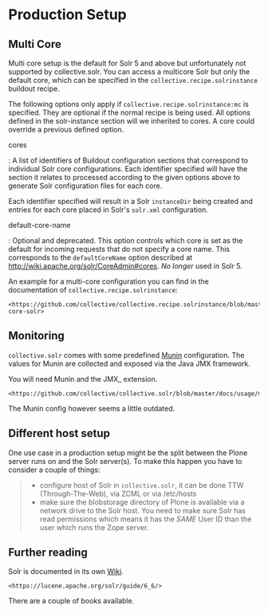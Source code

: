 # Production Setup

## Multi Core

Multi core setup is the default for Solr 5 and above but unfortunately not supported by collective.solr.
You can access a multicore Solr but only the default core,
which can be specified in the `collective.recipe.solrinstance` buildout recipe.

The following options only apply if `collective.recipe.solrinstance:mc` is specified.
They are optional if the normal recipe is being used.
All options defined in the solr-instance section will we inherited to cores.
A core could override a previous defined option.

cores

: A list of identifiers of Buildout configuration sections that correspond to individual Solr core configurations.
  Each identifier specified will have the section it relates to processed according to the given options above to generate Solr configuration files for each core.

  Each identifier specified will result in a Solr `instanceDir` being created and entries for each core placed in Solr's `solr.xml` configuration.

default-core-name

: Optional and deprecated.
  This option controls which core is set as the default for incoming requests that do not specify a core name.
  This corresponds to the `defaultCoreName` option described at <http://wiki.apache.org/solr/CoreAdmin#cores>.
  *No longer* used in Solr 5.

An example for a multi-core configuration you can find in the documentation of `collective.recipe.solrinstance`:

```{seealso}
<https://github.com/collective/collective.recipe.solrinstance/blob/master/README.rst#multi-core-solr>
```

## Monitoring

`collective.solr` comes with some predefined [Munin](http://munin-monitoring.org/) configuration.
The values for Munin are collected and exposed via the Java JMX framework.

You will need Munin and the JMX\_ extension.

```{seealso}
<https://github.com/collective/collective.solr/blob/master/docs/usage/monitoring.rst>
```

The Munin config however seems a little outdated.

## Different host setup

One use case in a production setup might be the split between the Plone server runs on and the Solr server(s).
To make this happen you have to consider a couple of things:

> - configure host of Solr in `collective.solr`, it can be done TTW (Through-The-Web), via ZCML or via /etc/hosts
> - make sure the blobstorage directory of Plone is available via a network drive to the Solr host.
>   You need to make sure Solr has read permissions which means it has the *SAME* User ID than the user which runs the Zope server.

## Further reading

Solr is documented in its own [Wiki](https://wiki.apache.org/solr/).

```{seealso}
<https://lucene.apache.org/solr/guide/6_6/>
```

There are a couple of books available.
